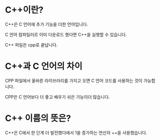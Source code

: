 # C++이란?
C++은 C 언어에 추가 기능을 더한 언어입니다.

C 언어 컴파일러르 이미 다운로드 했다면 C++을 실행할 수 있습니다.

C++ 파일은 cpp로 끝납니다.

# C++과 C 언어의 차이
CPP 파일에서 올바른 라이브러리를 가지고 오면 C 언어 코드를 사용하는 것이 가능합니다.

CPP은 C 언어보다 더 좋고 배우기 쉬은 기능이더 많습니다.

# C++ 이름의 뜻은?
C++은 C에서 한 단계 더 발전했다에서 1을 증가하는 연산자 ++을 사용했습니다.
